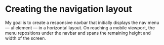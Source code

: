# Creating the navigation layout

My goal is to create a responsive navbar that initially displays the nav menu — ul element — in a horizontal layout.
On reaching a mobile viewport, the menu repositions under the navbar and spans the remaining height and width of the screen.
